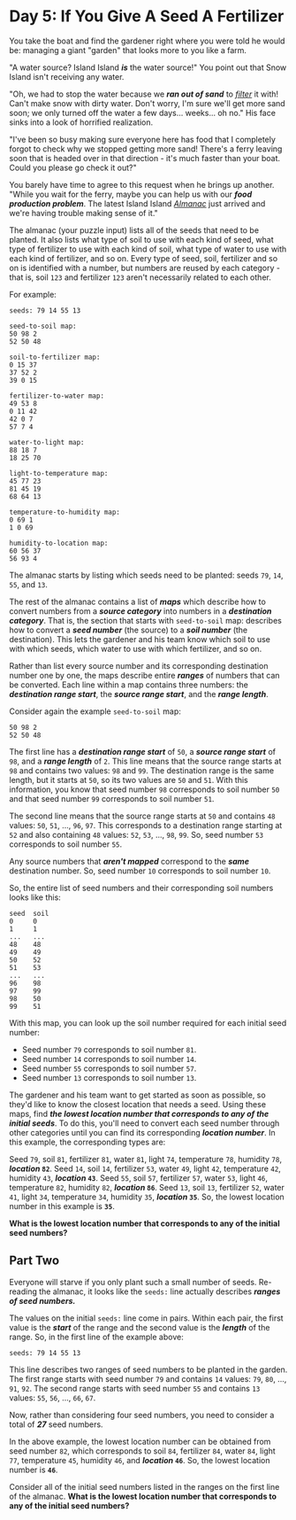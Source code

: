 # Day 5: If You Give A Seed A Fertilizer

You take the boat and find the gardener right where you were told he would be: managing a giant "garden" that looks more to you like a farm.

"A water source? Island Island **_is_** the water source!" You point out that Snow Island isn't receiving any water.

"Oh, we had to stop the water because we **_ran out of sand_** to _[filter](https://en.wikipedia.org/wiki/Sand_filter)_ it with! Can't make snow with dirty water. Don't worry, I'm sure we'll get more sand soon; we only turned off the water a few days... weeks... oh no." His face sinks into a look of horrified realization.

"I've been so busy making sure everyone here has food that I completely forgot to check why we stopped getting more sand! There's a ferry leaving soon that is headed over in that direction - it's much faster than your boat. Could you please go check it out?"

You barely have time to agree to this request when he brings up another. "While you wait for the ferry, maybe you can help us with our **_food production problem_**. The latest Island Island _[Almanac](https://en.wikipedia.org/wiki/Almanac)_ just arrived and we're having trouble making sense of it."

The almanac (your puzzle input) lists all of the seeds that need to be planted. It also lists what type of soil to use with each kind of seed, what type of fertilizer to use with each kind of soil, what type of water to use with each kind of fertilizer, and so on. Every type of seed, soil, fertilizer and so on is identified with a number, but numbers are reused by each category - that is, soil `123` and fertilizer `123` aren't necessarily related to each other.

For example:

```
seeds: 79 14 55 13

seed-to-soil map:
50 98 2
52 50 48

soil-to-fertilizer map:
0 15 37
37 52 2
39 0 15

fertilizer-to-water map:
49 53 8
0 11 42
42 0 7
57 7 4

water-to-light map:
88 18 7
18 25 70

light-to-temperature map:
45 77 23
81 45 19
68 64 13

temperature-to-humidity map:
0 69 1
1 0 69

humidity-to-location map:
60 56 37
56 93 4
```

The almanac starts by listing which seeds need to be planted: seeds `79`, `14`, `55`, and `13`.

The rest of the almanac contains a list of **_maps_** which describe how to convert numbers from a **_source category_** into numbers in a **_destination category_**. That is, the section that starts with `seed-to-soil` map: describes how to convert a **_seed number_** (the source) to a **_soil number_** (the destination). This lets the gardener and his team know which soil to use with which seeds, which water to use with which fertilizer, and so on.

Rather than list every source number and its corresponding destination number one by one, the maps describe entire **_ranges_** of numbers that can be converted. Each line within a map contains three numbers: the **_destination range start_**, the **_source range start_**, and the **_range length_**.

Consider again the example `seed-to-soil` map:

```
50 98 2
52 50 48
```

The first line has a **_destination range start_** of `50`, a **_source range start_** of `98`, and a **_range length_** of `2`. This line means that the source range starts at `98` and contains two values: `98` and `99`. The destination range is the same length, but it starts at `50`, so its two values are `50` and `51`. With this information, you know that seed number `98` corresponds to soil number `50` and that seed number `99` corresponds to soil number `51`.

The second line means that the source range starts at `50` and contains `48` values: `50`, `51`, ..., `96`, `97`. This corresponds to a destination range starting at `52` and also containing `48` values: `52`, `53`, ..., `98`, `99`. So, seed number `53` corresponds to soil number `55`.

Any source numbers that **_aren't mapped_** correspond to the **_same_** destination number. So, seed number `10` corresponds to soil number `10`.

So, the entire list of seed numbers and their corresponding soil numbers looks like this:

```
seed  soil
0     0
1     1
...   ...
48    48
49    49
50    52
51    53
...   ...
96    98
97    99
98    50
99    51
```

With this map, you can look up the soil number required for each initial seed number:

- Seed number `79` corresponds to soil number `81`.
- Seed number `14` corresponds to soil number `14`.
- Seed number `55` corresponds to soil number `57`.
- Seed number `13` corresponds to soil number `13`.

The gardener and his team want to get started as soon as possible, so they'd like to know the closest location that needs a seed. Using these maps, find **_the lowest location number that corresponds to any of the initial seeds_**. To do this, you'll need to convert each seed number through other categories until you can find its corresponding **_location number_**. In this example, the corresponding types are:

Seed `79`, soil `81`, fertilizer `81`, water `81`, light `74`, temperature `78`, humidity `78`, **_location_ `82`**.
Seed `14`, soil `14`, fertilizer `53`, water `49`, light `42`, temperature `42`, humidity `43`, **_location_ `43`**.
Seed `55`, soil `57`, fertilizer `57`, water `53`, light `46`, temperature `82`, humidity `82`, **_location_ `86`**.
Seed `13`, soil `13`, fertilizer `52`, water `41`, light `34`, temperature `34`, humidity `35`, **_location_ `35`**.
So, the lowest location number in this example is **`35`**.

**What is the lowest location number that corresponds to any of the initial seed numbers?**

## Part Two

Everyone will starve if you only plant such a small number of seeds. Re-reading the almanac, it looks like the `seeds:` line actually describes **_ranges of seed numbers._**

The values on the initial `seeds:` line come in pairs. Within each pair, the first value is the **_start_** of the range and the second value is the **_length_** of the range. So, in the first line of the example above:

```
seeds: 79 14 55 13
```

This line describes two ranges of seed numbers to be planted in the garden. The first range starts with seed number `79` and contains `14` values: `79`, `80`, ..., `91`, `92`. The second range starts with seed number `55` and contains `13` values: `55`, `56`, ..., `66`, `67`.

Now, rather than considering four seed numbers, you need to consider a total of **_27_** seed numbers.

In the above example, the lowest location number can be obtained from seed number `82`, which corresponds to soil `84`, fertilizer `84`, water `84`, light `77`, temperature `45`, humidity `46`, and **_location_ `46`**. So, the lowest location number is **`46`**.

Consider all of the initial seed numbers listed in the ranges on the first line of the almanac. **What is the lowest location number that corresponds to any of the initial seed numbers?**
